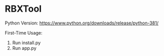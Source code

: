 # RBXTool
 
Python Version: https://www.python.org/downloads/release/python-381/

First-Time Usage:
1. Run install.py
2. Run app.py
